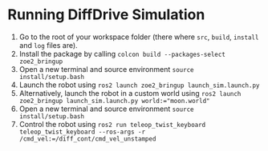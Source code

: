 # Running DiffDrive Simulation
1. Go to the root of your workspace folder (there where `src`, `build`, `install` and `log` files are).
2. Install the package by calling `colcon build --packages-select zoe2_bringup`
3. Open a new terminal and source environment `source install/setup.bash`
4. Launch the robot using `ros2 launch zoe2_bringup launch_sim.launch.py`
5. Alternatively, launch the robot in a custom world using `ros2 launch zoe2_bringup launch_sim.launch.py world:="moon.world"`
6. Open a new terminal and source environment `source install/setup.bash`
7. Control the robot using `ros2 run teleop_twist_keyboard teleop_twist_keyboard --ros-args -r /cmd_vel:=/diff_cont/cmd_vel_unstamped`